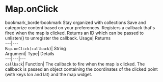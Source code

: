  
#  Map.onClick 
bookmark_borderbookmark Stay organized with collections  Save and categorize content based on your preferences.
Registers a callback that's fired when the map is clicked. 
Returns an ID which can be passed to unlisten() to unregister the callback.
Usage| Returns  
---|---  
`Map.onClick(callback)`| String  
Argument| Type| Details  
---|---|---  
`callback`| Function| The callback to fire when the map is clicked. The callback is passed an object containing the coordinates of the clicked point (with keys lon and lat) and the map widget.  
